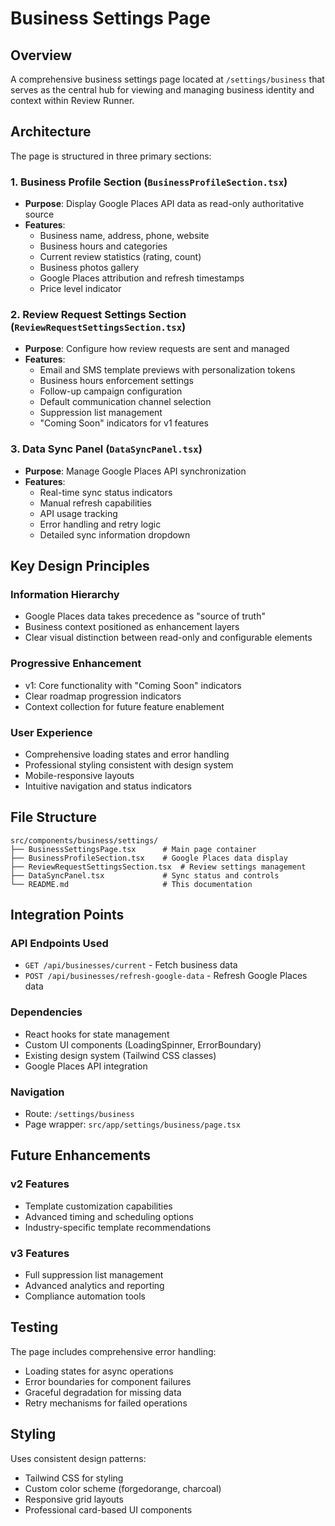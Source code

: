# Business Settings Page

## Overview

A comprehensive business settings page located at `/settings/business` that serves as the central hub for viewing and managing business identity and context within Review Runner.

## Architecture

The page is structured in three primary sections:

### 1. Business Profile Section (`BusinessProfileSection.tsx`)
- **Purpose**: Display Google Places API data as read-only authoritative source
- **Features**:
  - Business name, address, phone, website
  - Business hours and categories
  - Current review statistics (rating, count)
  - Business photos gallery
  - Google Places attribution and refresh timestamps
  - Price level indicator

### 2. Review Request Settings Section (`ReviewRequestSettingsSection.tsx`)
- **Purpose**: Configure how review requests are sent and managed
- **Features**:
  - Email and SMS template previews with personalization tokens
  - Business hours enforcement settings
  - Follow-up campaign configuration
  - Default communication channel selection
  - Suppression list management
  - "Coming Soon" indicators for v1 features

### 3. Data Sync Panel (`DataSyncPanel.tsx`)
- **Purpose**: Manage Google Places API synchronization
- **Features**:
  - Real-time sync status indicators
  - Manual refresh capabilities
  - API usage tracking
  - Error handling and retry logic
  - Detailed sync information dropdown

## Key Design Principles

### Information Hierarchy
- Google Places data takes precedence as "source of truth"
- Business context positioned as enhancement layers
- Clear visual distinction between read-only and configurable elements

### Progressive Enhancement
- v1: Core functionality with "Coming Soon" indicators
- Clear roadmap progression indicators
- Context collection for future feature enablement

### User Experience
- Comprehensive loading states and error handling
- Professional styling consistent with design system
- Mobile-responsive layouts
- Intuitive navigation and status indicators

## File Structure

```
src/components/business/settings/
├── BusinessSettingsPage.tsx      # Main page container
├── BusinessProfileSection.tsx    # Google Places data display
├── ReviewRequestSettingsSection.tsx  # Review settings management
├── DataSyncPanel.tsx             # Sync status and controls
└── README.md                     # This documentation
```

## Integration Points

### API Endpoints Used
- `GET /api/businesses/current` - Fetch business data
- `POST /api/businesses/refresh-google-data` - Refresh Google Places data

### Dependencies
- React hooks for state management
- Custom UI components (LoadingSpinner, ErrorBoundary)
- Existing design system (Tailwind CSS classes)
- Google Places API integration

### Navigation
- Route: `/settings/business`
- Page wrapper: `src/app/settings/business/page.tsx`

## Future Enhancements

### v2 Features
- Template customization capabilities
- Advanced timing and scheduling options
- Industry-specific template recommendations

### v3 Features
- Full suppression list management
- Advanced analytics and reporting
- Compliance automation tools

## Testing

The page includes comprehensive error handling:
- Loading states for async operations
- Error boundaries for component failures
- Graceful degradation for missing data
- Retry mechanisms for failed operations

## Styling

Uses consistent design patterns:
- Tailwind CSS for styling
- Custom color scheme (forgedorange, charcoal)
- Responsive grid layouts
- Professional card-based UI components